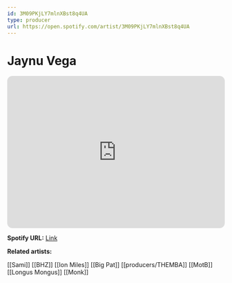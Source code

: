 ```yaml
---
id: 3M09PKjLY7mlnXBst8q4UA
type: producer
url: https://open.spotify.com/artist/3M09PKjLY7mlnXBst8q4UA
---
```

# Jaynu Vega

<iframe style="border-radius:12px" src="https://open.spotify.com/embed/artist/3M09PKjLY7mlnXBst8q4UA" width="100%" height="352" frameBorder="0" allowfullscreen="" allow="autoplay; clipboard-write; encrypted-media; fullscreen; picture-in-picture" loading="lazy"></iframe>

**Spotify URL:** [Link](https://open.spotify.com/artist/3M09PKjLY7mlnXBst8q4UA)

**Related artists:**

[[Sami]]
[[BHZ]]
[[Ion Miles]]
[[Big Pat]]
[[producers/THEMBA]]
[[MotB]]
[[Longus Mongus]]
[[Monk]]
